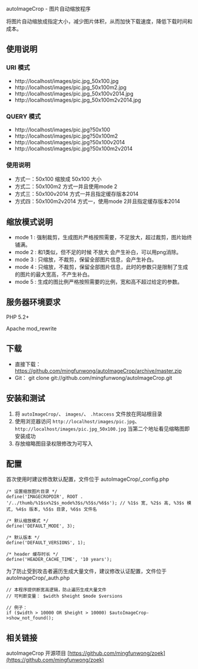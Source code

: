 autoImageCrop - 图片自动缩放程序

将图片自动缩放成指定大小，减少图片体积，从而加快下载速度，降低下载时间和成本。

## 使用说明
### URI 模式
- http://localhost/images/pic.jpg_50x100.jpg
- http://localhost/images/pic.jpg_50x100m2.jpg
- http://localhost/images/pic.jpg_50x100v2014.jpg
- http://localhost/images/pic.jpg_50x100m2v2014.jpg

### QUERY 模式
- http://localhost/images/pic.jpg?50x100
- http://localhost/images/pic.jpg?50x100m2
- http://localhost/images/pic.jpg?50x100v2014
- http://localhost/images/pic.jpg?50x100m2v2014

### 使用说明
- 方式一：50x100 缩放成 50x100 大小
- 方式二：50x100m2 方式一并且使用mode 2
- 方式三：50x100v2014 方式一并且指定缓存版本2014
- 方式四：50x100m2v2014 方式一，使用mode 2并且指定缓存版本2014

## 缩放模式说明
- mode 1 : 强制裁剪，生成图片严格按照需要，不足放大，超过裁剪，图片始终铺满。
- mode 2 : 和1类似，但不足的时候 不放大 会产生补白，可以用png消除。
- mode 3 : 只缩放，不裁剪，保留全部图片信息，会产生补白。
- mode 4 : 只缩放，不裁剪，保留全部图片信息，此时的参数只是限制了生成的图片的最大宽高，不产生补白。
- mode 5 : 生成的图比例严格按照需要的比例，宽和高不超过给定的参数。

## 服务器环境要求

PHP 5.2+

Apache mod_rewrite

## 下载
- 直接下载： https://github.com/mingfunwong/autoImageCrop/archive/master.zip
- Git： git clone git://github.com/mingfunwong/autoImageCrop.git

## 安装和测试
1. 将 `autoImageCrop/`、 `images/`、 `.htaccess` 文件放在网站根目录
2. 使用浏览器访问 `http://localhost/images/pic.jpg`、 `http://localhost/images/pic.jpg_50x100.jpg` 当第二个地址看见缩略图即安装成功
3. 存放缩略图目录权限修改为可写入

## 配置
首次使用时建议修改默认配置，文件位于 autoImageCrop/_config.php

	/* 设置缩放图片目录 */
	define('IMAGECROPDIR', ROOT . '/../thumb/%1$sx%2$s_mode%3$s/%5$s/%6$s'); // %1$s 宽, %2$s 高, %3$s 模式, %4$s 版本, %5$s 目录, %6$s 文件名
	
	/* 默认缩放模式 */
	define('DEFAULT_MODE', 3);
	
	/* 默认版本 */
	define('DEFAULT_VERSIONS', 1);
	
	/* header 缓存时长 */
	define('HEADER_CACHE_TIME', '10 years');


为了防止受到攻击者遍历生成大量文件，建议修改认证配置，文件位于 autoImageCrop/_auth.php

	// 本程序提供断宽高逻辑，防止遍历生成大量文件
	// 可判断变量： $width $height $mode $versions
	
	// 例子：
	if ($width > 10000 OR $height > 10000) $autoImageCrop->show_not_found();

## 相关链接
autoImageCrop 开源项目 [https://github.com/mingfunwong/zoek](https://github.com/mingfunwong/zoek)
